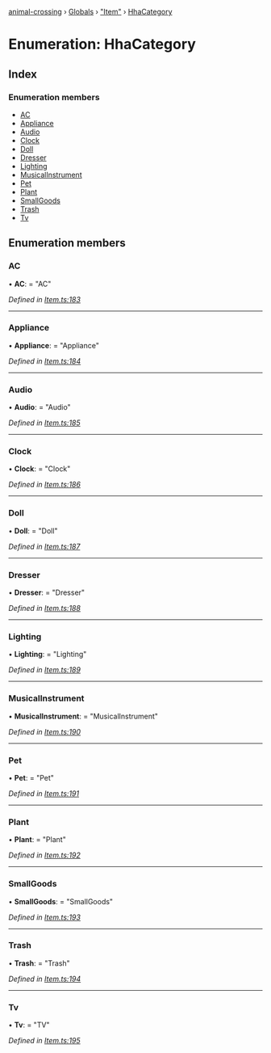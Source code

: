 [animal-crossing](../README.md) › [Globals](../globals.md) › ["Item"](../modules/_item_.md) › [HhaCategory](_item_.hhacategory.md)

# Enumeration: HhaCategory

## Index

### Enumeration members

* [AC](_item_.hhacategory.md#ac)
* [Appliance](_item_.hhacategory.md#appliance)
* [Audio](_item_.hhacategory.md#audio)
* [Clock](_item_.hhacategory.md#clock)
* [Doll](_item_.hhacategory.md#doll)
* [Dresser](_item_.hhacategory.md#dresser)
* [Lighting](_item_.hhacategory.md#lighting)
* [MusicalInstrument](_item_.hhacategory.md#musicalinstrument)
* [Pet](_item_.hhacategory.md#pet)
* [Plant](_item_.hhacategory.md#plant)
* [SmallGoods](_item_.hhacategory.md#smallgoods)
* [Trash](_item_.hhacategory.md#trash)
* [Tv](_item_.hhacategory.md#tv)

## Enumeration members

###  AC

• **AC**: = "AC"

*Defined in [Item.ts:183](https://github.com/Norviah/animal-crossing/blob/4ad5c16/module/types/Item.ts#L183)*

___

###  Appliance

• **Appliance**: = "Appliance"

*Defined in [Item.ts:184](https://github.com/Norviah/animal-crossing/blob/4ad5c16/module/types/Item.ts#L184)*

___

###  Audio

• **Audio**: = "Audio"

*Defined in [Item.ts:185](https://github.com/Norviah/animal-crossing/blob/4ad5c16/module/types/Item.ts#L185)*

___

###  Clock

• **Clock**: = "Clock"

*Defined in [Item.ts:186](https://github.com/Norviah/animal-crossing/blob/4ad5c16/module/types/Item.ts#L186)*

___

###  Doll

• **Doll**: = "Doll"

*Defined in [Item.ts:187](https://github.com/Norviah/animal-crossing/blob/4ad5c16/module/types/Item.ts#L187)*

___

###  Dresser

• **Dresser**: = "Dresser"

*Defined in [Item.ts:188](https://github.com/Norviah/animal-crossing/blob/4ad5c16/module/types/Item.ts#L188)*

___

###  Lighting

• **Lighting**: = "Lighting"

*Defined in [Item.ts:189](https://github.com/Norviah/animal-crossing/blob/4ad5c16/module/types/Item.ts#L189)*

___

###  MusicalInstrument

• **MusicalInstrument**: = "MusicalInstrument"

*Defined in [Item.ts:190](https://github.com/Norviah/animal-crossing/blob/4ad5c16/module/types/Item.ts#L190)*

___

###  Pet

• **Pet**: = "Pet"

*Defined in [Item.ts:191](https://github.com/Norviah/animal-crossing/blob/4ad5c16/module/types/Item.ts#L191)*

___

###  Plant

• **Plant**: = "Plant"

*Defined in [Item.ts:192](https://github.com/Norviah/animal-crossing/blob/4ad5c16/module/types/Item.ts#L192)*

___

###  SmallGoods

• **SmallGoods**: = "SmallGoods"

*Defined in [Item.ts:193](https://github.com/Norviah/animal-crossing/blob/4ad5c16/module/types/Item.ts#L193)*

___

###  Trash

• **Trash**: = "Trash"

*Defined in [Item.ts:194](https://github.com/Norviah/animal-crossing/blob/4ad5c16/module/types/Item.ts#L194)*

___

###  Tv

• **Tv**: = "TV"

*Defined in [Item.ts:195](https://github.com/Norviah/animal-crossing/blob/4ad5c16/module/types/Item.ts#L195)*
